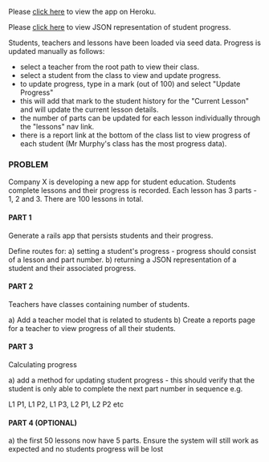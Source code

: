 Please [click here](https://blooming-crag-17441.herokuapp.com) to view the app on Heroku.

Please [click here](https://blooming-crag-17441.herokuapp.com/students.json) to view JSON representation of student progress.

Students, teachers and lessons have been loaded via seed data. Progress is updated manually as follows:
* select a teacher from the root path to view their class.
* select a student from the class to view and update progress.
* to update progress, type in a mark (out of 100) and select "Update Progress"
* this will add that mark to the student history for the "Current Lesson" and will update the current lesson details.
* the number of parts can be updated for each lesson individually through the "lessons" nav link.
* there is a report link at the bottom of the class list to view progress of each student (Mr Murphy's class has the most progress data).


### PROBLEM
Company X is developing a new app for student education. Students complete lessons and their progress is recorded.
Each lesson has 3 parts - 1, 2 and 3. There are 100 lessons in total.

#### PART 1
Generate a rails app that persists students and their progress.

Define routes for:
a) setting a student's progress - progress should consist of a lesson and part number.
b) returning a JSON representation of a student and their associated progress.

#### PART 2
Teachers have classes containing number of students.

a) Add a teacher model that is related to students
b) Create a reports page for a teacher to view progress of all their students.

#### PART 3
Calculating progress

a) add a method for updating student progress - this should verify that the
student is only able to complete the next part number in sequence e.g.

L1 P1, L1 P2, L1 P3, L2 P1, L2 P2 etc

#### PART 4 (OPTIONAL)
a) the first 50 lessons now have 5 parts. Ensure the system will still work as expected and no students progress will be lost
